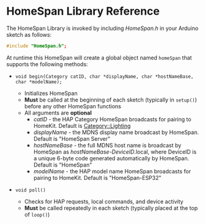 # HomeSpan Library Reference

The HomeSpan Library is invoked by including *HomeSpan.h* in your Arduino sketch as follows:

```C++
#include "HomeSpan.h";
```

At runtime this HomeSpan will create a global object named `homeSpan` that supports the following methods:

* `void begin(Category catID, char *displayName, char *hostNameBase, char *modelName);` 
  * Initializes HomeSpan
  * **Must** be called at the beginning of each sketch (typically in `setup()`) before any other HomeSpan functions
  * All arguments are **optional**
    * *catID* - the HAP Category HomeSpan broadcasts for pairing to HomeKit.  Default is [Category::Lighting](Categories.md)
    * *displayName* - the MDNS display name broadcast by HomeSpan.  Default is "HomeSpan Server"
    * *hostNameBase* - the full MDNS host name is broadcast by HomeSpan as *hostNameBase-DeviceID*.local, where DeviceID is a unique 6-byte code generated automatically by HomeSpan.  Default is "HomeSpan"
    * *modelName* - the HAP model name HomeSpan broadcasts for pairing to HomeKit.  Default is "HomeSpan-ESP32"
 
 * `void poll()`
   * Checks for HAP requests, local commands, and device activity
   * **Must** be called repeatedly in each sketch (typically placed at the top of `loop()`)
